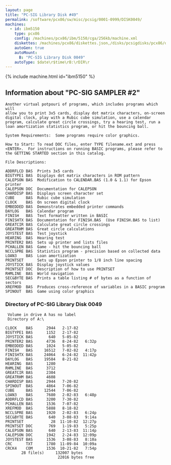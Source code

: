 ```yaml
---
layout: page
title: "PC-SIG Library Disk #49"
permalink: /software/pcx86/sw/misc/pcsig/0001-0999/DISK0049/
machines:
  - id: ibm5150
    type: pcx86
    config: /machines/pcx86/ibm/5150/cga/256kb/machine.xml
    diskettes: /machines/pcx86/diskettes.json,/disks/pcsigdisks/pcx86/diskettes.json
    autoGen: true
    autoMount:
      B: "PC-SIG Library Disk 0049"
    autoType: $date\r$time\rB:\rDIR\r
---
```


{% include machine.html id="ibm5150" %}

## Information about "PC-SIG SAMPLER #2"

    Another virtual potpouri of programs, which includes programs which will
    allow you to print 3x5 cards, display dot matrix characters, on-screen
    digital clock, play with a Rubic cube simulation, use a calendar
    program, calculate great circle crossings, try a hearing test, run a
    loan amortization statistics program, or hit the bouncing ball.
    
    System Requirements:  Some programs require color graphics.
    
    How to Start: To read DOC files, enter TYPE filename.ext and press
    <ENTER>.  For instructions on running BASIC programs, please refer to
    the GETTING STARTED section in this catalog.
    
    File Descriptions:
    
    ADDRFLCD BAS  Prints 3x5 cards
    BIGTYPE1 BAS  Displays dot matrix characters in ROM pattern
    CALEPSON BAS  Modification to CALENDAR.BAS (1.0 & 1.1) for Epson printer
    CALEPSON DOC  Documentation for CALEPSON
    CHARDISP BAS  Displays screen character set
    CUBE     BAS  Rubic cube simulation
    CLOCK    BAS  On screen digital clock
    EMBEDDED BAS  Demonstrates embedded printer commands
    DAYLOG   BAS  Calendar program
    FINISH   BAS  Text formatter written in BASIC
    FINISHTX BAS  Documentation for FINISH.BAS  (Use FINISH.BAS to list)
    GREATCIR BAS  Calculate great circle crossings
    GREATRHM BAS  Great circle calculations
    JOYSTEST BAS  Test joystick
    HEARING  BAS  Hearing test
    PRINTER2 BAS  Sets up printer and lists files
    PCHALLEN BAS  Game - hit the bouncing ball
    NCCLSPRE BAS  Statistics program - precision based on collected data
    LOAN3    BAS  Loan amortization
    PRINTSET      Sets up Epson printer to 1/8 inch line spacing
    JOYSTICK BAS  Display joystick values
    PRINTSET DOC  Description of how to use PRINTSET
    RHMLINE  BAS  World navigation
    SEC&BYTE BAS  Prints a table listing # of bytes as a function of sectors
    XREFMOD  BAS  Produces cross-reference of variables in a BASIC program
    SPINOUT  BAS  Game using color graphics

### Directory of PC-SIG Library Disk 0049

     Volume in drive A has no label
     Directory of A:\

    CLOCK    BAS      2944   2-17-82
    BIGTYPE1 BAS      1152   2-17-82
    JOYSTICK BAS       640   5-05-82
    PRINTER2 BAS      4736   8-24-82   6:32p
    EMBEDDED BAS      1024   5-05-82
    FINISH   BAS     16512   7-02-82   4:17p
    FINISHTX BAS     24064   6-24-82  11:42p
    DAYLOG   BAS     19584   8-21-82
    HEARING  BAS      1280
    RHMLINE  BAS      3712
    GREATCIR BAS      2304
    GREATRHM BAS      4608
    CHARDISP BAS      2944   7-20-82
    SPINOUT  BAS      4864   7-06-82
    CUBE     BAS     12544   7-06-82
    LOAN3    BAS      7680   2-02-83   6:48p
    ADDRFLCD BAS      3200   7-30-82
    PCHALLEN BAS      1536   7-07-82
    XREFMOD  BAS      5888   8-18-82
    NCCLSPRE BAS      1920   2-02-83   6:24p
    SEC&BYTE BAS       640   3-08-83   9:14a
    PRINTSET            28  11-10-82  12:27p
    PRINTSET DOC       769   1-19-83   5:25p
    CALEPSON BAS       640   2-13-83  11:14p
    CALEPSON DOC      1942   2-24-83  12:09p
    JOYSTEST BAS      1536   3-08-83   8:10a
    CRC      TXT      1780  11-09-84  10:09a
    CRCK4    COM      1536  10-21-82   7:54p
           28 file(s)     132007 bytes
                           22016 bytes free
